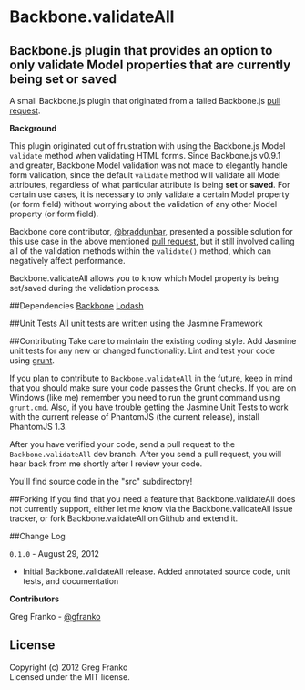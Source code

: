 Backbone.validateAll
====================

Backbone.js plugin that provides an option to only validate Model properties that are currently being set or saved
------------------------------------------------------------------------------------------------------------------

A small Backbone.js plugin that originated from a failed Backbone.js [pull request](https://github.com/documentcloud/backbone/pull/1595).

**Background**

This plugin originated out of frustration with using the Backbone.js Model `validate` method when validating HTML forms.  Since Backbone.js v0.9.1 and greater, Backbone Model validation was not made to elegantly handle form validation, since the default `validate` method will validate all Model attributes, regardless of what particular attribute is being **set** or **saved**.  For certain use cases, it is necessary to only validate a certain Model property (or form field) without worrying about the validation of any other Model property (or form field).

Backbone core contributor, [@braddunbar](https://github.com/braddunbar), presented a possible solution for this use case in the above mentioned [pull request](https://github.com/documentcloud/backbone/pull/1595), but it still involved calling all of the validation methods within the `validate()` method, which can negatively affect performance.

Backbone.validateAll allows you to know which Model property is being set/saved during the validation process.

##Dependencies
[Backbone](http://www.backbonejs.org)
[Lodash](http://www.lodash.com)

##Unit Tests
All unit tests are written using the Jasmine Framework

##Contributing
Take care to maintain the existing coding style. Add Jasmine unit tests for any new or changed functionality. Lint and test your code using [grunt](https://github.com/cowboy/grunt).

If you plan to contribute to `Backbone.validateAll` in the future, keep in mind that you should make sure your code passes the Grunt checks.  If you are on Windows (like me) remember you need to run the grunt command using `grunt.cmd`.  Also, if you have trouble getting the Jasmine Unit Tests to work with the current release of PhantomJS (the current release), install PhantomJS 1.3.

After you have verified your code, send a pull request to the `Backbone.validateAll` dev branch.  After you send a pull request, you will hear back from me shortly after I review your code.

You'll find source code in the "src" subdirectory!

##Forking
If you find that you need a feature that Backbone.validateAll does not currently support, either let me know via the Backbone.validateAll issue tracker, or fork Backbone.validateAll on Github and extend it.

##Change Log

`0.1.0` - August 29, 2012

- Initial Backbone.validateAll release.  Added annotated source code, unit tests, and documentation

**Contributors**

Greg Franko - [@gfranko](https://github.com/gfranko)

## License
Copyright (c) 2012 Greg Franko  
Licensed under the MIT license.
